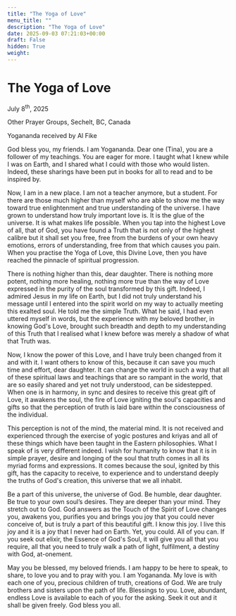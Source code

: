 ```yaml
---
title: "The Yoga of Love"
menu_title: ""
description: "The Yoga of Love"
date: 2025-09-03 07:21:03+00:00
draft: False
hidden: True
weight:
---
```

# The Yoga of Love

July 8<sup>th</sup>, 2025

Other Prayer Groups, Sechelt, BC, Canada

Yogananda received by Al Fike

God bless you, my friends. I am Yogananda. Dear one (Tina), you are a follower of my teachings. You are eager for more. I taught what I knew while I was on Earth, and I shared what I could with those who would listen. Indeed, these sharings have been put in books for all to read and to be inspired by.

Now, I am in a new place. I am not a teacher anymore, but a student. For there are those much higher than myself who are able to show me the way toward true enlightenment and true understanding of the universe. I have grown to understand how truly important love is. It is the glue of the universe. It is what makes life possible. When you tap into the highest Love of all, that of God, you have found a Truth that is not only of the highest calibre but it shall set you free, free from the burdens of your own heavy emotions, errors of understanding, free from that which causes you pain. When you practise the Yoga of Love, this Divine Love, then you have reached the pinnacle of spiritual progression.

There is nothing higher than this, dear daughter. There is nothing more potent, nothing more healing, nothing more true than the way of Love expressed in the purity of the soul transformed by this gift. Indeed, I admired Jesus in my life on Earth, but I did not truly understand his message until I entered into the spirit world on my way to actually meeting this exalted soul. He told me the simple Truth. What he said, I had even uttered myself in words, but the experience with my beloved brother, in knowing God's Love, brought such breadth and depth to my understanding of this Truth that I realised what I knew before was merely a shadow of what that Truth was.

Now, I know the power of this Love, and I have truly been changed from it and with it. I want others to know of this, because it can save you much time and effort, dear daughter. It can change the world in such a way that all of these spiritual laws and teachings that are so rampant in the world, that are so easily shared and yet not truly understood, can be sidestepped. When one is in harmony, in sync and desires to receive this great gift of Love, it awakens the soul, the fire of Love igniting the soul's capacities and gifts so that the perception of truth is laid bare within the consciousness of the individual.

This perception is not of the mind, the material mind. It is not received and experienced through the exercise of yogic postures and kriyas and all of these things which have been taught in the Eastern philosophies. What I speak of is very different indeed. I wish for humanity to know that it is in simple prayer, desire and longing of the soul that truth comes in all its myriad forms and expressions. It comes because the soul, ignited by this gift, has the capacity to receive, to experience and to understand deeply the truths of God's creation, this universe that we all inhabit.

Be a part of this universe, the universe of God. Be humble, dear daughter. Be true to your own soul’s desires. They are deeper than your mind. They stretch out to God. God answers as the Touch of the Spirit of Love changes you, awakens you, purifies you and brings you joy that you could never conceive of, but is truly a part of this beautiful gift. I know this joy. I live this joy and it is a joy that I never had on Earth. Yet, you could. All of you can. If you seek out elixir, the Essence of God's Soul, it will give you all that you require, all that you need to truly walk a path of light, fulfilment, a destiny with God, at-onement.

May you be blessed, my beloved friends. I am happy to be here to speak, to share, to love you and to pray with you. I am Yogananda. My love is with each one of you, precious children of truth, creations of God. We are truly brothers and sisters upon the path of life. Blessings to you. Love, abundant, endless Love is available to each of you for the asking. Seek it out and it shall be given freely. God bless you all.
